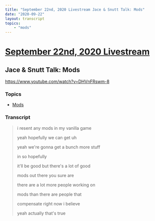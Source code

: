 ```yaml
---
title: "September 22nd, 2020 Livestream Jace & Snutt Talk: Mods"
date: "2020-09-22"
layout: transcript
topics:
    - "mods"
---
```

# [September 22nd, 2020 Livestream](../2020-09-22.md)
## Jace & Snutt Talk: Mods
https://www.youtube.com/watch?v=DHVnFRswm-8

### Topics
* [Mods](../topics/mods.md)

### Transcript

> i resent any mods in my vanilla game
> 
> yeah hopefully we can get uh
> 
> yeah we're gonna get a bunch more stuff
> 
> in so hopefully
> 
> it'll be good but there's a lot of good
> 
> mods out there you sure are
> 
> there are a lot more people working on
> 
> mods than there are people that
> 
> compensate right now i believe
> 
> yeah actually that's true
> 
